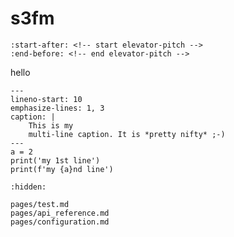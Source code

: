 # s3fm

```{include} ../README.md
:start-after: <!-- start elevator-pitch -->
:end-before: <!-- end elevator-pitch -->
```

hello

```{code-block} python
---
lineno-start: 10
emphasize-lines: 1, 3
caption: |
    This is my
    multi-line caption. It is *pretty nifty* ;-)
---
a = 2
print('my 1st line')
print(f'my {a}nd line')
```

```{toctree}
:hidden:

pages/test.md
pages/api_reference.md
pages/configuration.md
```
